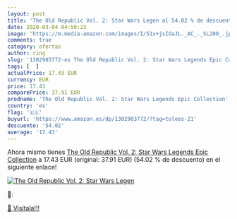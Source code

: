 ```yaml
---
layout: post
title: 'The Old Republic Vol. 2: Star Wars Legen al 54.02 % de descuento'
date: 2020-03-04 04:50:23
image: 'https://m.media-amazon.com/images/I/51x+jsIOaJL._AC_._SL200_.jpg'
comments: true
category: ofertas
author: ring
slug: '1302903772-es The Old Republic Vol. 2: Star Wars Legends Epic Collection'
tags: [  ]
actualPrice: 17.43 EUR
currency: EUR
price: 17.43
comparePrice: 37.91 EUR
prodname: 'The Old Republic Vol. 2: Star Wars Legends Epic Collection'
country: 'es'
flag: '🇪🇸'
buyurl: 'https://www.amazon.es/dp/1302903772/?tag=tolees-21'
descuento: '54.02'
average: '17.43'
---
```


Ahora mismo tienes [The Old Republic Vol. 2: Star Wars Legends Epic Collection](https://www.amazon.es/dp/1302903772/?tag=tolees-21) a 17.43 EUR (original: 37.91 EUR) (54.02 %  de descuento) en el siguiente enlace!

[![The Old Republic Vol. 2: Star Wars Legen](https://m.media-amazon.com/images/I/51x+jsIOaJL._AC_._SL200_.jpg)](https://www.amazon.es/dp/1302903772/?tag=tolees-21)

🔎:


[🛒 Visítala!!!](https://www.amazon.es/dp/1302903772/?tag=tolees-21)
